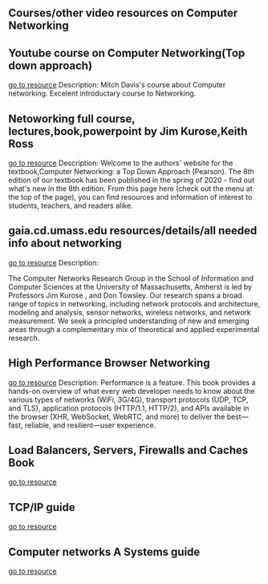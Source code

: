 ## Courses/other video resources on Computer Networking

## Youtube course on Computer Networking(Top down approach)
[go to resource](https://www.youtube.com/watch?v=csBg_ISJGnA&list=PLW1yb8L3S1njNqzXgaxUAgAxscBef1RfV&ab_channel=MitchDavis)
	Description: Mitch Davis's course about Computer networking. Excelent introductary course to Networking.

## Netoworking full course, lectures,book,powerpoint by Jim Kurose,Keith Ross
[go to resource](http://gaia.cs.umass.edu/kurose_ross/index.html)
	Description: Welcome to the authors' website for the textbook,Computer Networking: a Top Down Approach (Pearson). The 8th edition of our textbook has been published in the spring of 2020 - find out what's new in the 8th edition. From this page here (check out the menu at the top of the page), you can find resources and information of interest to students, teachers, and readers alike.

## gaia.cd.umass.edu resources/details/all needed info about networking
[go to resource](http://gaia.cs.umass.edu/)
	Description: 
 	 	
The Computer Networks Research Group in the School of Information and Computer Sciences at the University of Massachusetts, Amherst is led by Professors Jim Kurose , and Don Towsley. Our research spans a broad range of topics in networking, including network protocols and architecture, modeling and analysis, sensor networks, wireless networks, and network measurement. We seek a principled understanding of new and emerging areas through a complementary mix of theoretical and applied experimental research.

## High Performance Browser Networking
[go to resource](https://hpbn.co/)
	Description: Performance is a feature. This book provides a hands-on overview of what every web developer needs to know about the various types of networks (WiFi, 3G/4G), transport protocols (UDP, TCP, and TLS), application protocols (HTTP/1.1, HTTP/2), and APIs available in the browser (XHR, WebSocket, WebRTC, and more) to deliver the best—fast, reliable, and resilient—user experience.

## Load Balancers, Servers, Firewalls and Caches Book
[go to resource](https://www.amazon.com/Load-Balancing-Servers-Firewalls-Caches/dp/0471415502)

## TCP/IP guide
[go to resource](http://tcpipguide.com/free/index.htm)

## Computer networks A Systems guide
[go to resource](https://book.systemsapproach.org/index.html)
